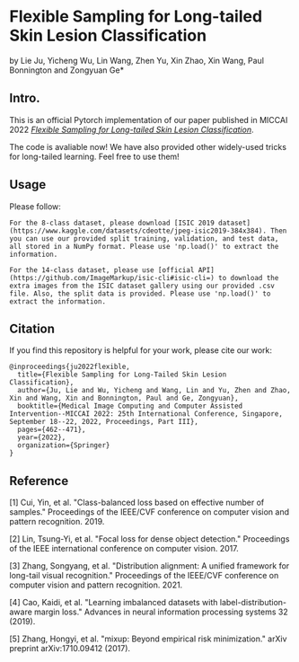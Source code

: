 # Flexible Sampling for Long-tailed Skin Lesion Classification
by Lie Ju, Yicheng Wu, Lin Wang, Zhen Yu, Xin Zhao, Xin Wang, Paul Bonnington and Zongyuan Ge*

## Intro.
This is an official Pytorch implementation of our paper published in MICCAI 2022 
*[Flexible Sampling for Long-tailed Skin Lesion Classification](https://arxiv.org/abs/2204.03161)*.

The code is avaliable now! 
We have also provided other widely-used tricks for long-tailed learning. Feel free to use them!

## Usage
Please follow:
```
For the 8-class dataset, please download [ISIC 2019 dataset](https://www.kaggle.com/datasets/cdeotte/jpeg-isic2019-384x384). Then you can use our provided split training, validation, and test data, all stored in a NumPy format. Please use 'np.load()' to extract the information.
```
```
For the 14-class dataset, please use [official API](https://github.com/ImageMarkup/isic-cli#isic-cli=) to download the extra images from the ISIC dataset gallery using our provided .csv file. Also, the split data is provided. Please use 'np.load()' to extract the information.
```

## Citation
If you find this repository is helpful for your work, please cite our work:

```
@inproceedings{ju2022flexible,
  title={Flexible Sampling for Long-Tailed Skin Lesion Classification},
  author={Ju, Lie and Wu, Yicheng and Wang, Lin and Yu, Zhen and Zhao, Xin and Wang, Xin and Bonnington, Paul and Ge, Zongyuan},
  booktitle={Medical Image Computing and Computer Assisted Intervention--MICCAI 2022: 25th International Conference, Singapore, September 18--22, 2022, Proceedings, Part III},
  pages={462--471},
  year={2022},
  organization={Springer}
}
```

## Reference
[1] Cui, Yin, et al. "Class-balanced loss based on effective number of samples." Proceedings of the IEEE/CVF conference on computer vision and pattern recognition. 2019.

[2] Lin, Tsung-Yi, et al. "Focal loss for dense object detection." Proceedings of the IEEE international conference on computer vision. 2017.

[3] Zhang, Songyang, et al. "Distribution alignment: A unified framework for long-tail visual recognition." Proceedings of the IEEE/CVF conference on computer vision and pattern recognition. 2021.

[4] Cao, Kaidi, et al. "Learning imbalanced datasets with label-distribution-aware margin loss." Advances in neural information processing systems 32 (2019).

[5] Zhang, Hongyi, et al. "mixup: Beyond empirical risk minimization." arXiv preprint arXiv:1710.09412 (2017).
